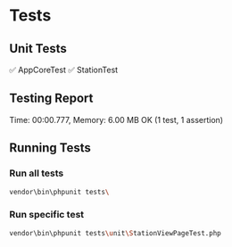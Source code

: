 # Tests

## Unit Tests
✅ AppCoreTest
✅ StationTest

## Testing Report
Time: 00:00.777, Memory: 6.00 MB
OK (1 test, 1 assertion)

## Running Tests

### Run all tests
```bash
vendor\bin\phpunit tests\
```

### Run specific test
```bash
vendor\bin\phpunit tests\unit\StationViewPageTest.php
```
